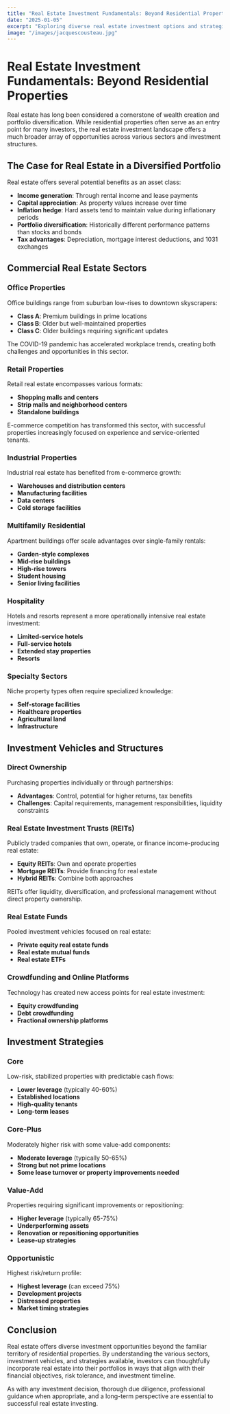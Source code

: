 ```yaml
---
title: "Real Estate Investment Fundamentals: Beyond Residential Properties"
date: "2025-01-05"
excerpt: "Exploring diverse real estate investment options and strategies for portfolio diversification."
image: "/images/jacquescousteau.jpg"
---
```



# Real Estate Investment Fundamentals: Beyond Residential Properties

Real estate has long been considered a cornerstone of wealth creation and portfolio diversification. While residential properties often serve as an entry point for many investors, the real estate investment landscape offers a much broader array of opportunities across various sectors and investment structures.

## The Case for Real Estate in a Diversified Portfolio

Real estate offers several potential benefits as an asset class:

- **Income generation**: Through rental income and lease payments
- **Capital appreciation**: As property values increase over time
- **Inflation hedge**: Hard assets tend to maintain value during inflationary periods
- **Portfolio diversification**: Historically different performance patterns than stocks and bonds
- **Tax advantages**: Depreciation, mortgage interest deductions, and 1031 exchanges

## Commercial Real Estate Sectors

### Office Properties

Office buildings range from suburban low-rises to downtown skyscrapers:

- **Class A**: Premium buildings in prime locations
- **Class B**: Older but well-maintained properties
- **Class C**: Older buildings requiring significant updates

The COVID-19 pandemic has accelerated workplace trends, creating both challenges and opportunities in this sector.

### Retail Properties

Retail real estate encompasses various formats:

- **Shopping malls and centers**
- **Strip malls and neighborhood centers**
- **Standalone buildings**

E-commerce competition has transformed this sector, with successful properties increasingly focused on experience and service-oriented tenants.

### Industrial Properties

Industrial real estate has benefited from e-commerce growth:

- **Warehouses and distribution centers**
- **Manufacturing facilities**
- **Data centers**
- **Cold storage facilities**

### Multifamily Residential

Apartment buildings offer scale advantages over single-family rentals:

- **Garden-style complexes**
- **Mid-rise buildings**
- **High-rise towers**
- **Student housing**
- **Senior living facilities**

### Hospitality

Hotels and resorts represent a more operationally intensive real estate investment:

- **Limited-service hotels**
- **Full-service hotels**
- **Extended stay properties**
- **Resorts**

### Specialty Sectors

Niche property types often require specialized knowledge:

- **Self-storage facilities**
- **Healthcare properties**
- **Agricultural land**
- **Infrastructure**

## Investment Vehicles and Structures

### Direct Ownership

Purchasing properties individually or through partnerships:

- **Advantages**: Control, potential for higher returns, tax benefits
- **Challenges**: Capital requirements, management responsibilities, liquidity constraints

### Real Estate Investment Trusts (REITs)

Publicly traded companies that own, operate, or finance income-producing real estate:

- **Equity REITs**: Own and operate properties
- **Mortgage REITs**: Provide financing for real estate
- **Hybrid REITs**: Combine both approaches

REITs offer liquidity, diversification, and professional management without direct property ownership.

### Real Estate Funds

Pooled investment vehicles focused on real estate:

- **Private equity real estate funds**
- **Real estate mutual funds**
- **Real estate ETFs**

### Crowdfunding and Online Platforms

Technology has created new access points for real estate investment:

- **Equity crowdfunding**
- **Debt crowdfunding**
- **Fractional ownership platforms**

## Investment Strategies

### Core

Low-risk, stabilized properties with predictable cash flows:

- **Lower leverage** (typically 40-60%)
- **Established locations**
- **High-quality tenants**
- **Long-term leases**

### Core-Plus

Moderately higher risk with some value-add components:

- **Moderate leverage** (typically 50-65%)
- **Strong but not prime locations**
- **Some lease turnover or property improvements needed**

### Value-Add

Properties requiring significant improvements or repositioning:

- **Higher leverage** (typically 65-75%)
- **Underperforming assets**
- **Renovation or repositioning opportunities**
- **Lease-up strategies**

### Opportunistic

Highest risk/return profile:

- **Highest leverage** (can exceed 75%)
- **Development projects**
- **Distressed properties**
- **Market timing strategies**

## Conclusion

Real estate offers diverse investment opportunities beyond the familiar territory of residential properties. By understanding the various sectors, investment vehicles, and strategies available, investors can thoughtfully incorporate real estate into their portfolios in ways that align with their financial objectives, risk tolerance, and investment timeline.

As with any investment decision, thorough due diligence, professional guidance when appropriate, and a long-term perspective are essential to successful real estate investing.
